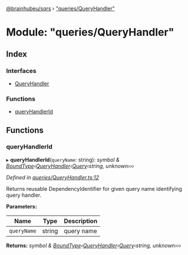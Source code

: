 [@brainhubeu/sqrs](../README.md) › ["queries/QueryHandler"](_queries_queryhandler_.md)

# Module: "queries/QueryHandler"

## Index

### Interfaces

* [QueryHandler](../interfaces/_queries_queryhandler_.queryhandler.md)

### Functions

* [queryHandlerId](_queries_queryhandler_.md#queryhandlerid)

## Functions

###  queryHandlerId

▸ **queryHandlerId**(`queryName`: string): *symbol & [BoundType](../interfaces/_di_dependencies_.boundtype.md)‹[QueryHandler](../interfaces/_queries_queryhandler_.queryhandler.md)‹[Query](../interfaces/_queries_query_.query.md)‹string, unknown›››*

*Defined in [queries/QueryHandler.ts:12](https://github.com/brainhubeu/sqrs/blob/5e9c52a/packages/sqrs/src/queries/QueryHandler.ts#L12)*

Returns reusable DependencyIdentifier for given query name identifying query handler.

**Parameters:**

Name | Type | Description |
------ | ------ | ------ |
`queryName` | string | query name |

**Returns:** *symbol & [BoundType](../interfaces/_di_dependencies_.boundtype.md)‹[QueryHandler](../interfaces/_queries_queryhandler_.queryhandler.md)‹[Query](../interfaces/_queries_query_.query.md)‹string, unknown›››*
